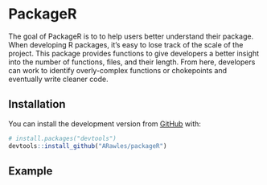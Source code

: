 
<!-- README.md is generated from README.Rmd. Please edit that file -->

# PackageR

<!-- badges: start -->

<!-- badges: end -->

The goal of PackageR is to to help users better understand their
package. When developing R packages, it’s easy to lose track of the
scale of the project. This package provides functions to give developers
a better insight into the number of functions, files, and their length.
From here, developers can work to identify overly-complex functions or
chokepoints and eventually write cleaner code.

## Installation

You can install the development version from
[GitHub](https://github.com/) with:

``` r
# install.packages("devtools")
devtools::install_github("ARawles/packageR")
```

## Example

